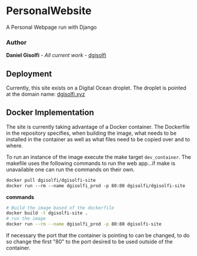 # PersonalWebsite
A Personal Webpage run with Django 

### Author

**Daniel Gisolfi** - *All current work* - [dgisolfi](https://github.com/dgisolfi)

## Deployment

Currently, this site exists on a Digital Ocean droplet. The droplet is pointed at the domain name: [dgisolfi.xyz](http://www.dgisolfi.xyz)

## Docker Implementation

The site is currently taking advantage of a Docker container. The Dockerfile in the repository specifies, when building the image, what needs to be installed in the container as well as what files need to be copied over and to where.

To run an instance of the image execute the make target `dev_container`. The makefile uses the following commands to run the web app...if make is unavailable one can run the commands on their own.

```dockerfile
docker pull dgisolfi/dgisolfi-site
docker run --rm --name dgisolfi_prod -p 80:80 dgisolfi/dgisolfi-site
```
**commands**
```bash
# Build the image based of the dockerfile
docker build -t dgisolfi-site .
# run the image
docker run --rm --name dgisolfi_prod -p 80:80 dgisolfi-site
```
If necessary the port that the container is pointing to can be changed, to do so change the first "80" to the port desired to be used outside of the container.